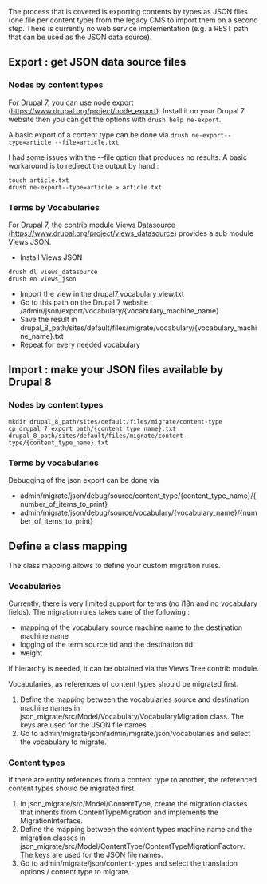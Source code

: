 The process that is covered is exporting contents by types as JSON files (one file per content type) from the legacy CMS to import them on a second step.
There is currently no web service implementation (e.g. a REST path that can be used as the JSON data source).

## Export : get JSON data source files

### Nodes by content types

For Drupal 7, you can use node export (https://www.drupal.org/project/node_export).
Install it on your Drupal 7 website then you can get the options with `drush help ne-export`.

A basic export of a content type can be done via
`drush ne-export--type=article --file=article.txt`

I had some issues with the --file option that produces no results.
A basic workaround is to redirect the output by hand :
```
touch article.txt
drush ne-export--type=article > article.txt
```
### Terms by Vocabularies

For Drupal 7, the contrib module Views Datasource (https://www.drupal.org/project/views_datasource) provides a sub module Views JSON.
- Install Views JSON
```
drush dl views_datasource
drush en views_json
```
- Import the view in the drupal7_vocabulary_view.txt
- Go to this path on the Drupal 7 website : /admin/json/export/vocabulary/{vocabulary_machine_name}
- Save the result in drupal_8_path/sites/default/files/migrate/vocabulary/{vocabulary_machine_name}.txt
- Repeat for every needed vocabulary

## Import : make your JSON files available by Drupal 8

### Nodes by content types

```
mkdir drupal_8_path/sites/default/files/migrate/content-type
cp drupal_7_export_path/{content_type_name}.txt drupal_8_path/sites/default/files/migrate/content-type/{content_type_name}.txt
```

### Terms by vocabularies

Debugging of the json export can be done via
- admin/migrate/json/debug/source/content_type/{content_type_name}/{number_of_items_to_print}
- admin/migrate/json/debug/source/vocabulary/{vocabulary_name}/{number_of_items_to_print}

## Define a class mapping

The class mapping allows to define your custom migration rules.


### Vocabularies

Currently, there is very limited support for terms (no i18n and no vocabulary fields).
The migration rules takes care of the following :
- mapping of the vocabulary source machine name to the destination machine name
- logging of the term source tid and the destination tid
- weight

If hierarchy is needed, it can be obtained via the Views Tree contrib module.

Vocabularies, as references of content types should be migrated first.

1. Define the mapping between the vocabularies source and destination machine names in json_migrate/src/Model/Vocabulary/VocabularyMigration class. The keys are used for the JSON file names.
2. Go to admin/migrate/json/admin/migrate/json/vocabularies and select the vocabulary to migrate.

### Content types

If there are entity references from a content type to another, the referenced content types should be migrated first.

1. In json_migrate/src/Model/ContentType, create the migration classes that inherits from ContentTypeMigration and implements the MigrationInterface.
2. Define the mapping between the content types machine name and the migration classes in json_migrate/src/Model/ContentType/ContentTypeMigrationFactory. The keys are used for the JSON file names.
3. Go to admin/migrate/json/content-types and select the translation options / content type to migrate.
